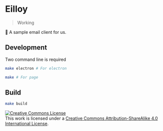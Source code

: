 # Eilloy

> Working

:space_invader: A sample email client for us.

## Development

Two command line is required

```bash
make electron # For electron
```

```bash
make # For page
```

## Build

```bash
make build
```

<a rel="license" href="http://creativecommons.org/licenses/by-sa/4.0/"><img alt="Creative Commons License" style="border-width:0" src="https://i.creativecommons.org/l/by-sa/4.0/88x31.png" /></a><br />This work is licensed under a <a rel="license" href="http://creativecommons.org/licenses/by-sa/4.0/">Creative Commons Attribution-ShareAlike 4.0 International License</a>.